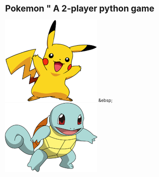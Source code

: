 # Pokemon " A 2-player python game
<img width = "300" src="./pics/pikachu.png"> &ebsp; <img width = "300" src="./pics/squirtle.png"> 
